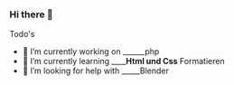 ### Hi there 👋



Todo's

- 🔭 I’m currently working on ______php
- 🌱 I’m currently learning ________Html und Css____ Formatieren
- 🤔 I’m looking for help with _____Blender
